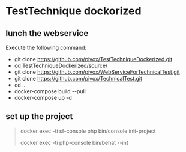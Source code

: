 # TestTechnique dockorized

## lunch the webservice
Execute the following command:
* git clone https://github.com/pivox/TestTechniqueDockerized.git
* cd TestTechniqueDockerized/source/
* git clone https://github.com/pivox/WebServiceForTechnicalTest.git
* git clone https://github.com/pivox/TechnicalTest.git
* cd ..
* docker-compose build --pull
* docker-compose up -d

## set up the project 

> docker exec -ti sf-console php bin/console init-project
>
> docker exec -ti php-console bin/behat --int




